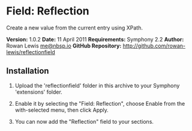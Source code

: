 # Field: Reflection

Create a new value from the current entry using XPath.

__Version:__ 1.0.2
__Date:__ 11 April 2011
__Requirements:__ Symphony 2.2
__Author:__ Rowan Lewis <me@nbsp.io>
__GitHub Repository:__ <http://github.com/rowan-lewis/reflectionfield>


## Installation

1. Upload the 'reflectionfield' folder in this archive to your Symphony
   'extensions' folder.

2. Enable it by selecting the "Field: Reflection", choose Enable from the
   with-selected menu, then click Apply.

4. You can now add the "Reflection" field to your sections.